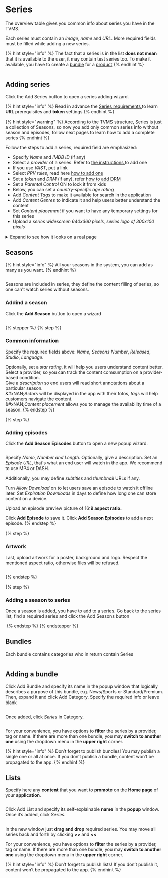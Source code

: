 # Series

The overview table gives you common info about series you have in the TVMS.

Each series must contain an _image_, _name_ and _URL_. More required fields must be filled while adding a new series.

{% hint style="info" %}
The fact that a series is in the list **does not mean** that it is available to the user, it may contain test series too. To make it available, you have to create a [bundle](series.md#bundles) for a [product](../inventory/inventory.md)
{% endhint %}

<figure><img src="../../.gitbook/assets/Без имени (115).png" alt=""><figcaption></figcaption></figure>

## Adding series

Click the Add Series button to open a series adding wizard.

{% hint style="info" %}
Read in advance the [Series requirements ](../../transcoding-and-streaming.md)to learn **URL** prerequisites and **token** settings
{% endhint %}

{% hint style="warning" %}
According to the TVMS structure, Series is just a collection of Seasons, so now you add only common series info without season and episodes, follow next pages to learn how to add a complete series
{% endhint %}

Follow the steps to add a series, required field are emphasized:

* Specify _Name_ and _IMDB ID_ (if any)
* Select a _provider_ of a series. Refer to [the instructions ](settings.md#providers)to add one
* If you use _VAST_, put a link
* Select _PPV rules_, read here [how to add one](pay-per-view.md)
* Set a _token_ and _DRM_ (if any), refer [how to add DRM](drm-and-tokens.md)
* Set a _Parental Control_ ON to lock it from kids
* Below, you can set a _country-specific age rating_
* Add _Content Tags_ to make it available for search in the application
* Add _Content Genres_ to indicate it and help users better understand the content
* Set _Content placement_ if you want to have any temporary settings for this series
* Upload a _series widescreen 640x360 pixels, series logo of 300x100 pixels_

<details>

<summary>Expand to see how it looks on a real page</summary>

<img src="../../.gitbook/assets/Series page.png" alt="" data-size="original">

</details>

## Seasons

{% hint style="info" %}
All your seasons in the system, you can add as many as you want.
{% endhint %}

<figure><img src="../../.gitbook/assets/image (6).png" alt=""><figcaption></figcaption></figure>

Seasons are included in series, they define the content filling of series, so one can't watch series without seasons.

### Addind a season

Click the **Add Season** button to open a wizard

<figure><img src="../../.gitbook/assets/image (7).png" alt=""><figcaption></figcaption></figure>

{% stepper %}
{% step %}
### Common information

Specify the required fields above: _Name_, _Seasons Number_, _Released_, _Studio_, _Language_.&#x20;

Optionally, set a _star rating_, it will help you users understand content better. \
Select a provider, so you can track the content comsumption on a provider-based condition. \
Give a _description_ so end users will read short annotations about a particular season. \
&#xNAN;_&#x41;ctors_ will be displayed in the app with their fotos, _tags_ will help customers navigate the content. \
&#xNAN;_&#x43;ontent placement_ allows you to manage the availability time of a season.
{% endstep %}

{% step %}
### Adding episodes

Click the **Add Season Episodes** button to open a new popup wizard.



<img src="../../.gitbook/assets/image (8).png" alt="" data-size="original">

Specify _Name_, _Number and Length_. Optionally, give a description. Set an _Episode URL_, that's what an end user will watch in the app. We recommend to use MP4 or DASH.

Additionally, you may define _subtitles_ and _thumbnail_ URLs if any.

Turn _Allow Download_ on to let users save an episode to watch it offline later. Set _Expiration Downloads_ in days to define how long one can store content on a device.

Upload an episode preview picture of 1&#x36;**:9 aspect ratio.**

Click **Add Episode** to save it. Click **Add Season Episodes** to add a next episode.
{% endstep %}

{% step %}
### Artwork

Last, upload artwork for a poster, background and logo. Respect the mentioned aspect ratio, otherwise files will be refused.

<img src="../../.gitbook/assets/image (9).png" alt="" data-size="original">


{% endstep %}

{% step %}
### Adding a season to series

Once a season is added, you have to add to a series. Go back to the series list, find a required series and click the Add Seasons button



<img src="../../.gitbook/assets/image (10).png" alt="" data-size="original">
{% endstep %}
{% endstepper %}

## Bundles

Each bundle contains categories who in return contain Series

<figure><img src="../../.gitbook/assets/Без имени (118).png" alt=""><figcaption></figcaption></figure>

## Adding a bundle <a href="#adding-a-bundle" id="adding-a-bundle"></a>

Click Add Bundle and specify its name in the popup window that logically describes a purpose of this bundle, e.g. News/Sports or Standard/Premium. Then, expand it and click Add Category. Specify the required info or leave blank

<figure><img src="../../.gitbook/assets/Без имени (119).png" alt=""><figcaption></figcaption></figure>

Once added, click _Series_ in Category.

<figure><img src="../../.gitbook/assets/Без имени (120).png" alt=""><figcaption></figcaption></figure>

For your convenience, you have options to **filter** the series by a provider, tag or name. If there are more than one bundle, you may **switch to another one** using the dropdown menu in the **upper right** corner.

{% hint style="info" %}
Don’t forget to publish bundles! You may publish a single one or all at once. If you don’t publish a bundle, content won’t be propagated to the app.
{% endhint %}

## Lists

Specify here any **content** that you want to **promote** on the **Home page** of your **application**.

<figure><img src="../../.gitbook/assets/Без имени (121).png" alt=""><figcaption></figcaption></figure>

Click Add List and specify its self-explainable **name** in the **popup** window. Once it’s added, click _Series_.

<figure><img src="../../.gitbook/assets/Без имени (122).png" alt=""><figcaption></figcaption></figure>

In the new window just **drag and drop** required series. You may move all series back and forth by clicking **>>** and **<<**

For your convenience, you have options to **filter** the series by a provider, tag or name. If there are more than one bundle, you may **switch to another one** using the dropdown menu in the **upper right** corner.

{% hint style="info" %}
Don’t forget to publish lists! If you don’t publish it, content won’t be propagated to the app.
{% endhint %}

